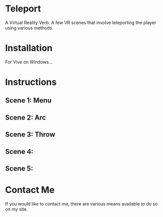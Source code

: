 # Teleport
A Virtual Reality Verb.
A few VR scenes that involve teleporting the player using various methods.


# Installation
For Vive on Windows...



# Instructions
## Scene 1: Menu

## Scene 2: Arc

## Scene 3: Throw

## Scene 4:

## Scene 5: 




# Contact Me
If you would like to contact me, there are various means available to do so on my site.
